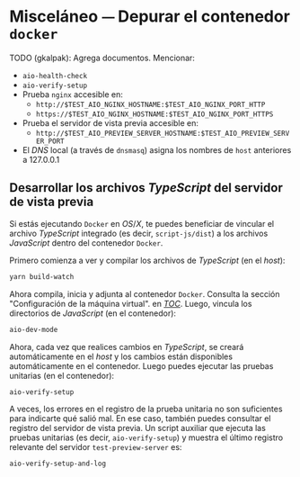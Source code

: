 # Misceláneo ⏤ Depurar el contenedor `docker`


TODO (gkalpak): Agrega documentos. Mencionar:
- `aio-health-check`
- `aio-verify-setup`
- Prueba `nginx` accesible en:
  - `http://$TEST_AIO_NGINX_HOSTNAME:$TEST_AIO_NGINX_PORT_HTTP`
  - `https://$TEST_AIO_NGINX_HOSTNAME:$TEST_AIO_NGINX_PORT_HTTPS`
- Prueba el servidor de vista previa accesible en:
  - `http://$TEST_AIO_PREVIEW_SERVER_HOSTNAME:$TEST_AIO_PREVIEW_SERVER_PORT`
- El *DNS* local (a través de `dnsmasq`) asigna los nombres de `host` anteriores a 127.0.0.1


## Desarrollar los archivos *TypeScript* del servidor de vista previa

Si estás ejecutando `Docker` en *OS*/*X*, te puedes beneficiar de vincular el archivo *TypeScript* integrado
(es decir, `script-js/dist`) a los archivos *JavaScript* dentro del contenedor `Docker`.

Primero comienza a ver y compilar los archivos de *TypeScript* (en el *host*):

```bash
yarn build-watch
```

Ahora compila, inicia y adjunta al contenedor `Docker`. Consulta la sección "Configuración de la máquina virtual".
en [*TOC*](_TOC.md). Luego, vincula los directorios de *JavaScript* (en el contenedor):

```bash
aio-dev-mode
```

Ahora, cada vez que realices cambios en *TypeScript*, se creará automáticamente
en el *host* y los cambios están disponibles automáticamente en el contenedor.
Luego puedes ejecutar las pruebas unitarias (en el contenedor):

```bash
aio-verify-setup
```

A veces, los errores en el registro de la prueba unitaria no son suficientes para indicarte qué salió mal.
En ese caso, también puedes consultar el registro del servidor de vista previa.
Un script auxiliar que ejecuta las pruebas unitarias (es decir, `aio-verify-setup`) y muestra el
último registro relevante del servidor `test-preview-server` es:

```bash
aio-verify-setup-and-log
```
